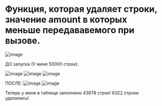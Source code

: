 # Функция, которая удаляет строки, значение amount в которых меньше передававемого при вызове.
![image](https://github.com/user-attachments/assets/4a1fcf87-0f16-4cea-a245-409754cb9cd8)

ДО запуска (У меня 50000 строк):

![image](https://github.com/user-attachments/assets/e5900e14-16cd-47e7-bb8f-08eed95cb0ef)
![image](https://github.com/user-attachments/assets/8793cebc-61e4-447e-b801-77af39a50da1)
![image](https://github.com/user-attachments/assets/acf6f2b7-cf99-43ee-9a76-0464171874fd)

ПОСЛЕ:
![image](https://github.com/user-attachments/assets/786ebda2-9db9-412d-a737-f08695b21d43)
![image](https://github.com/user-attachments/assets/60f8cb4e-9d7e-4957-9ea2-85b96ab048a2)

Теперь у меня в таблице заполнено 43678 строк! 6322 строки удилились!
